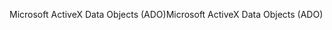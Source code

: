 <span data-ttu-id="487ed-101">Microsoft ActiveX Data Objects (ADO)</span><span class="sxs-lookup"><span data-stu-id="487ed-101">Microsoft ActiveX Data Objects (ADO)</span></span>